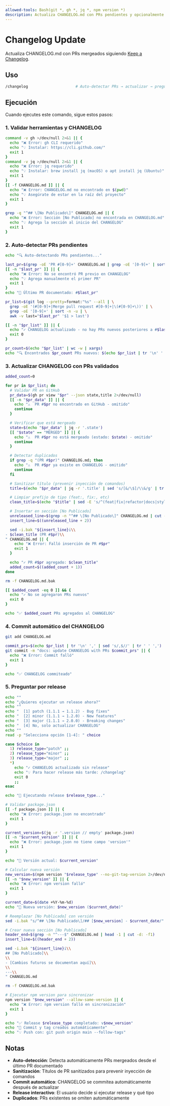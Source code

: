 ```yaml
---
allowed-tools: Bash(git *, gh *, jq *, npm version *)
description: Actualiza CHANGELOG.md con PRs pendientes y opcionalmente ejecuta release
---
```


# Changelog Update

Actualiza CHANGELOG.md con PRs mergeados siguiendo [Keep a Changelog](https://keepachangelog.com/es-ES/1.0.0/).

## Uso

```bash
/changelog                     # Auto-detectar PRs → actualizar → preguntar release
```

## Ejecución

Cuando ejecutes este comando, sigue estos pasos:

### 1. Validar herramientas y CHANGELOG

```bash
command -v gh >/dev/null 2>&1 || {
  echo "❌ Error: gh CLI requerido"
  echo "💡 Instalar: https://cli.github.com/"
  exit 1
}
command -v jq >/dev/null 2>&1 || {
  echo "❌ Error: jq requerido"
  echo "💡 Instalar: brew install jq (macOS) o apt install jq (Ubuntu)"
  exit 1
}
[[ -f CHANGELOG.md ]] || {
  echo "❌ Error: CHANGELOG.md no encontrado en $(pwd)"
  echo "💡 Asegúrate de estar en la raíz del proyecto"
  exit 1
}

grep -q "^## \[No Publicado\]" CHANGELOG.md || {
  echo "❌ Error: Sección [No Publicado] no encontrada en CHANGELOG.md"
  echo "💡 Agrega la sección al inicio del CHANGELOG"
  exit 1
}
```

### 2. Auto-detectar PRs pendientes

```bash
echo "🔍 Auto-detectando PRs pendientes..."

last_pr=$(grep -oE 'PR #[0-9]+' CHANGELOG.md | grep -oE '[0-9]+' | sort -n | tail -1)
[[ -n "$last_pr" ]] || {
  echo "❌ Error: No se encontró PR previo en CHANGELOG"
  echo "💡 Agrega manualmente el primer PR"
  exit 1
}
echo "📍 Último PR documentado: #$last_pr"

pr_list=$(git log --pretty=format:"%s" --all | \
  grep -oE '(#[0-9]+|Merge pull request #[0-9]+|\(#[0-9]+\))' | \
  grep -oE '[0-9]+' | sort -n -u | \
  awk -v last="$last_pr" '$1 > last')

[[ -n "$pr_list" ]] || {
  echo "✓ CHANGELOG actualizado - no hay PRs nuevos posteriores a #$last_pr"
  exit 0
}

pr_count=$(echo "$pr_list" | wc -w | xargs)
echo "🔍 Encontrados $pr_count PRs nuevos: $(echo $pr_list | tr '\n' ' ')"
```

### 3. Actualizar CHANGELOG con PRs validados

```bash
added_count=0

for pr in $pr_list; do
  # Validar PR en GitHub
  pr_data=$(gh pr view "$pr" --json state,title 2>/dev/null)
  [[ -n "$pr_data" ]] || {
    echo "⚠️  PR #$pr no encontrado en GitHub - omitido"
    continue
  }

  # Verificar que está mergeado
  state=$(echo "$pr_data" | jq -r '.state')
  [[ "$state" == "MERGED" ]] || {
    echo "⚠️  PR #$pr no está mergeado (estado: $state) - omitido"
    continue
  }

  # Detectar duplicados
  if grep -q "(PR #$pr)" CHANGELOG.md; then
    echo "⚠️  PR #$pr ya existe en CHANGELOG - omitido"
    continue
  fi

  # Sanitizar título (prevenir inyección de comandos)
  title=$(echo "$pr_data" | jq -r '.title' | sed 's/[&/\$]/\\&/g' | tr -d '\n\r')

  # Limpiar prefijo de tipo (feat:, fix:, etc)
  clean_title=$(echo "$title" | sed -E 's/^(feat|fix|refactor|docs|style|test|chore|security|perf|ci|build|revert)(\([^)]+\))?!?:\s*//')

  # Insertar en sección [No Publicado]
  unreleased_line=$(grep -n "^## \[No Publicado\]" CHANGELOG.md | cut -d: -f1)
  insert_line=$((unreleased_line + 2))

  sed -i.bak "${insert_line}i\\
- $clean_title (PR #$pr)\\
" CHANGELOG.md || {
    echo "❌ Error: Falló inserción de PR #$pr"
    exit 1
  }

  echo "✓ PR #$pr agregado: $clean_title"
  added_count=$((added_count + 1))
done

rm -f CHANGELOG.md.bak

[[ $added_count -eq 0 ]] && {
  echo "✓ No se agregaron PRs nuevos"
  exit 0
}

echo "✅ $added_count PRs agregados al CHANGELOG"
```

### 4. Commit automático del CHANGELOG

```bash
git add CHANGELOG.md

commit_prs=$(echo $pr_list | tr '\n' ',' | sed 's/,$//' | tr ' ' ',')
git commit -m "docs: update CHANGELOG with PRs $commit_prs" || {
  echo "❌ Error: Commit falló"
  exit 1
}

echo "✅ CHANGELOG commiteado"
```

### 5. Preguntar por release

```bash
echo ""
echo "¿Quieres ejecutar un release ahora?"
echo ""
echo "  [1] patch (1.1.1 → 1.1.2) - Bug fixes"
echo "  [2] minor (1.1.1 → 1.2.0) - New features"
echo "  [3] major (1.1.1 → 2.0.0) - Breaking changes"
echo "  [4] No, solo actualizar CHANGELOG"
echo ""
read -p "Selecciona opción [1-4]: " choice

case $choice in
  1) release_type="patch" ;;
  2) release_type="minor" ;;
  3) release_type="major" ;;
  *)
    echo "✓ CHANGELOG actualizado sin release"
    echo "💡 Para hacer release más tarde: /changelog"
    exit 0
    ;;
esac

echo "🚀 Ejecutando release $release_type..."

# Validar package.json
[[ -f package.json ]] || {
  echo "❌ Error: package.json no encontrado"
  exit 1
}

current_version=$(jq -r '.version // empty' package.json)
[[ -n "$current_version" ]] || {
  echo "❌ Error: package.json no tiene campo 'version'"
  exit 1
}

echo "📍 Versión actual: $current_version"

# Calcular nueva versión
new_version=$(npm version "$release_type" --no-git-tag-version 2>/dev/null | tr -d 'v')
[[ -n "$new_version" ]] || {
  echo "❌ Error: npm version falló"
  exit 1
}

current_date=$(date +%Y-%m-%d)
echo "📍 Nueva versión: $new_version ($current_date)"

# Reemplazar [No Publicado] con versión
sed -i.bak "s/^## \[No Publicado\]/## [$new_version] - $current_date/" CHANGELOG.md

# Crear nueva sección [No Publicado]
header_end=$(grep -n "^---$" CHANGELOG.md | head -1 | cut -d: -f1)
insert_line=$((header_end + 2))

sed -i.bak "${insert_line}i\\
## [No Publicado]\\
\\
- [Cambios futuros se documentan aquí]\\
\\
---\\
" CHANGELOG.md

rm -f CHANGELOG.md.bak

# Ejecutar npm version para sincronizar
npm version "$new_version" --allow-same-version || {
  echo "❌ Error: npm version falló en sincronización"
  exit 1
}

echo "✅ Release $release_type completado: v$new_version"
echo "📝 Commit y tag creados automáticamente"
echo "💡 Push con: git push origin main --follow-tags"
```

## Notas

- **Auto-detección**: Detecta automáticamente PRs mergeados desde el último PR documentado
- **Sanitización**: Títulos de PR sanitizados para prevenir inyección de comandos
- **Commit automático**: CHANGELOG se commitea automáticamente después de actualizar
- **Release interactivo**: El usuario decide si ejecutar release y qué tipo
- **Duplicados**: PRs existentes se omiten automáticamente
